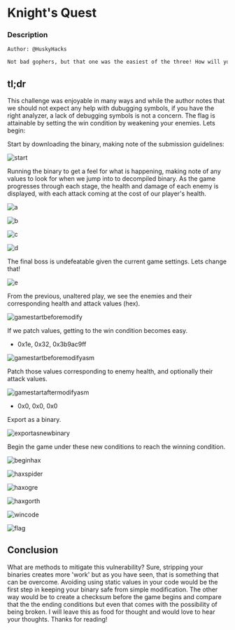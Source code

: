 # Knight's Quest 

### Description

```bash
Author: @HuskyHacks

Not bad gophers, but that one was the easiest of the three! How will you do against something a little more involved? I wouldn't expect to get any help from debugging symbols on this one...
```

## tl;dr
This challenge was enjoyable in many ways and while the author notes that we should not expect any help with dubugging symbols, if you have the right analyzer, a lack of debugging symbols is not a concern. The flag is attainable by setting the win condition by weakening your enemies. Lets begin:

Start by downloading the binary, making note of the submission guidelines:

![start](start.png)  

Running the binary to get a feel for what is happening, making note of any values to look for when we jump into to decompiled binary. As the game progresses through each stage, the health and damage of each enemy is displayed, with each attack coming at the cost of our player's health.

![a](a.png)  

![b](b.png)  

![c](c.png)  

![d](d.png)  

The final boss is undefeatable given the current game settings. Lets change that!

![e](e.png)  

From the previous, unaltered play, we see the enemies and their corresponding health and attack values (hex). 

![gamestartbeforemodify](gamestartbeforemodify.png)  

If we patch values, getting to the win condition becomes easy.

- 0x1e, 0x32, 0x3b9ac9ff

![gamestartbeforemodifyasm](gamestartbeforemodifyasm.png)  

Patch those values corresponding to enemy health, and optionally their attack values.

![gamestartaftermodifyasm](gamestartaftermodifyasm.png)  

- 0x0, 0x0, 0x0

Export as a binary.

![exportasnewbinary](exportasnewbinary.png) 

Begin the game under these new conditions to reach the winning condition.

![beginhax](beginhax.png)  

![haxspider](haxspider.png)  

![haxogre](haxogre.png)  

![haxgorth](haxgorth.png)  

![wincode](wincode.png)  

![flag](flag.png)  

## Conclusion

What are methods to mitigate this vulnerability? Sure, stripping your binaries creates more 'work' but as you have seen, that is something that can be overcome. Avoiding using static values in your code would be the first step in keeping your binary safe from simple modification. The other way would be to create a checksum before the game begins and compare that the the ending conditions but even that comes with the possibility of being broken. I will leave this as food for thought and would love to hear your thoughts. Thanks for reading! 
